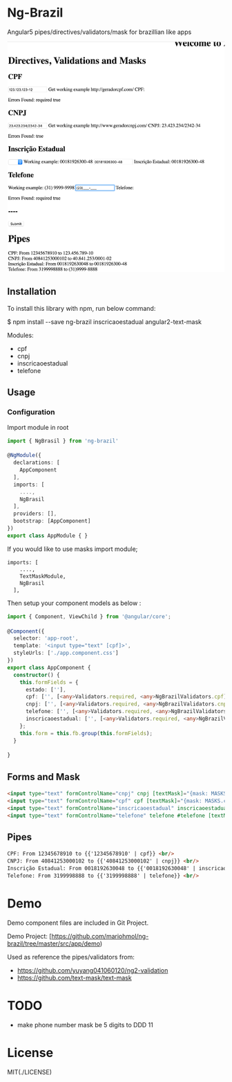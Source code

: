 # Ng-Brazil

Angular5 pipes/directives/validators/mask for brazillian like apps

![Demo Image](/src/assets/print.png)


## Installation

To install this library with npm, run below command:

$ npm install --save ng-brazil inscricaoestadual angular2-text-mask 

Modules:

* cpf 
* cnpj 
* inscricaoestadual
* telefone

 
## Usage

### Configuration

Import module in root

```ts
import { NgBrasil } from 'ng-brazil' 

@NgModule({
  declarations: [
    AppComponent
  ],
  imports: [
    ....,
    NgBrasil
  ],
  providers: [],
  bootstrap: [AppComponent]
})
export class AppModule { }
```

If you would like to use masks import module;

```
imports: [
    ....,
    TextMaskModule,
    NgBrasil
  ], 
```


Then setup your component models as below :

```ts
import { Component, ViewChild } from '@angular/core';

@Component({
  selector: 'app-root',
  template: '<input type="text" [cpf]>',
  styleUrls: ['./app.component.css']
})
export class AppComponent {
  constructor() { 
    this.formFields = {
      estado: [''],
      cpf: ['', [<any>Validators.required, <any>NgBrazilValidators.cpf]],
      cnpj: ['', [<any>Validators.required, <any>NgBrazilValidators.cnpj]],
      telefone: ['', [<any>Validators.required, <any>NgBrazilValidators.telefone]],
      inscricaoestadual: ['', [<any>Validators.required, <any>NgBrazilValidators.inscricaoestadual(this.estado)]]
    };
    this.form = this.fb.group(this.formFields);
  }

}
```

## Forms and Mask

```html
<input type="text" formControlName="cnpj" cnpj [textMask]="{mask: MASKS.cnpj.textMask}">
<input type="text" formControlName="cpf" cpf [textMask]="{mask: MASKS.cpf.textMask}">
<input type="text" formControlName="inscricaoestadual" inscricaoestadual="mg" [textMask]="{mask: MASKS.inscricaoestadual[estado].textMask}">
<input type="text" formControlName="telefone" telefone #telefone [textMask]="{mask: MASKS.telefone.textMaskFunction(telefone.value)}">
```
## Pipes

```html
CPF: From 12345678910 to {{'12345678910' | cpf}} <br/>
CNPJ: From 40841253000102 to {{'40841253000102' | cnpj}} <br/>
Inscrição Estadual: From 0018192630048 to {{'0018192630048' | inscricaoestadual: 'mg'}} <br/>
Telefone: From 3199998888 to {{'3199998888' | telefone}} <br/>
```

# Demo
Demo component files are included in Git Project.

Demo Project:
[https://github.com/mariohmol/ng-brazil/tree/master/src/app/demo)

Used as reference the pipes/validators from:

* https://github.com/yuyang041060120/ng2-validation
* https://github.com/text-mask/text-mask

# TODO

* make phone number mask be 5 digits to DDD 11

# License
MIT(./LICENSE)